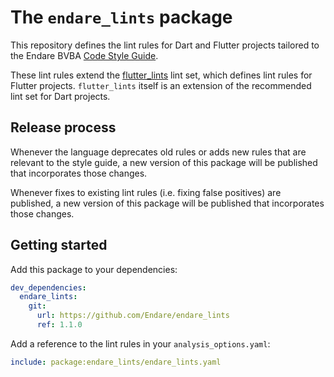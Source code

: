 # The `endare_lints` package

This repository defines the lint rules for Dart and Flutter projects
tailored to the Endare BVBA [Code Style Guide](https://endare.atlassian.net/wiki/spaces/MISC/pages/2878177281/Code+Style+Guidelines).

These lint rules extend the [flutter_lints](https://pub.dev/packages/flutter_lints) lint set, which defines lint rules for Flutter projects. `flutter_lints` itself is an extension of the recommended lint set for Dart projects.

## Release process

Whenever the language deprecates old rules or adds new rules that are relevant to the style guide,
a new version of this package will be published that incorporates those changes.

Whenever fixes to existing lint rules (i.e. fixing false positives) are published,
a new version of this package will be published that incorporates those changes.

## Getting started

Add this package to your dependencies:

```yaml
dev_dependencies:
  endare_lints:
    git: 
      url: https://github.com/Endare/endare_lints
      ref: 1.1.0
```

Add a reference to the lint rules in your `analysis_options.yaml`:

```yaml
include: package:endare_lints/endare_lints.yaml
```